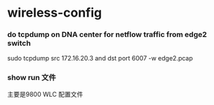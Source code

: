# wireless-config

### do tcpdump on DNA center for netflow traffic from edge2 switch
sudo tcpdump src 172.16.20.3 and dst port 6007 -w edge2.pcap


### show run 文件
主要是9800 WLC 配置文件

